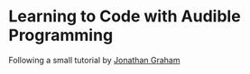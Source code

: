 # Learning to Code with Audible Programming

Following a small tutorial by [Jonathan Graham](http://jonathangraham.github.io/2015/08/13/Teaching-Programming-with-SonicPi)
